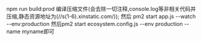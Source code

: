 npm run build:prod 编译压缩文件(会去除一切注释,console.log等非相关代码并压缩,静态资源地址为(//s(1-6).xinstatic.com/));
然后 pm2  start  app.js    --watch  --env:production
然后pm2 start ecosystem.config.js --env production --name myname即可